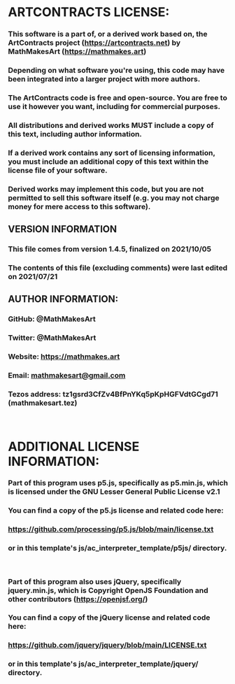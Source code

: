 # ARTCONTRACTS LICENSE:
### This software is a part of, or a derived work based on, the ArtContracts project (https://artcontracts.net) by MathMakesArt (https://mathmakes.art)
### Depending on what software you're using, this code may have been integrated into a larger project with more authors.
### The ArtContracts code is free and open-source. You are free to use it however you want, including for commercial purposes.
### All distributions and derived works MUST include a copy of this text, including author information.
###   If a derived work contains any sort of licensing information, you must include an additional copy of this text within the license file of your software.
### Derived works may implement this code, but you are not permitted to sell this software itself (e.g. you may not charge money for mere access to this software).
## VERSION INFORMATION
### This file comes from version 1.4.5, finalized on 2021/10/05
### The contents of this file (excluding comments) were last edited on 2021/07/21
## AUTHOR INFORMATION:
### GitHub:           @MathMakesArt
### Twitter:          @MathMakesArt
### Website:          https://mathmakes.art
### Email:            mathmakesart@gmail.com
### Tezos address:    tz1gsrd3CfZv4BfPnYKq5pKpHGFVdtGCgd71 (mathmakesart.tez)
<br />

# ADDITIONAL LICENSE INFORMATION:

### Part of this program uses p5.js, specifically as p5.min.js, which is licensed under the GNU Lesser General Public License v2.1
### You can find a copy of the p5.js license and related code here:
### https://github.com/processing/p5.js/blob/main/license.txt
### or in this template's js/ac_interpreter_template/p5js/ directory.
<br />

### Part of this program also uses jQuery, specifically jquery.min.js, which is Copyright OpenJS Foundation and other contributors (https://openjsf.org/)
### You can find a copy of the jQuery license and related code here:
### https://github.com/jquery/jquery/blob/main/LICENSE.txt
### or in this template's js/ac_interpreter_template/jquery/ directory.
